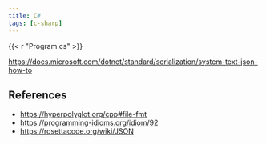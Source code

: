 ```yaml
---
title: C#
tags: [c-sharp]
---
```


{{< r "Program.cs" >}}

<https://docs.microsoft.com/dotnet/standard/serialization/system-text-json-how-to>

## References

- <https://hyperpolyglot.org/cpp#file-fmt>
- <https://programming-idioms.org/idiom/92>
- <https://rosettacode.org/wiki/JSON>
